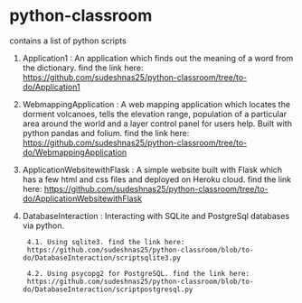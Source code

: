 # python-classroom
contains a list of python scripts
1. Application1 : An application which finds out the meaning of a word from the dictionary.
find the link here: https://github.com/sudeshnas25/python-classroom/tree/to-do/Application1 


2. WebmappingApplication : A web mapping application which locates the dorment volcanoes, tells the elevation range, population of a particular area around the world and a layer control panel for users help. Built with python pandas and folium.
find the link here: https://github.com/sudeshnas25/python-classroom/tree/to-do/WebmappingApplication 

3. ApplicationWebsitewithFlask : A simple website built with Flask which has a few html and css files and deployed on Heroku cloud.
find the link here: https://github.com/sudeshnas25/python-classroom/tree/to-do/ApplicationWebsitewithFlask 

4. DatabaseInteraction : Interacting with SQLite and PostgreSql databases via python. 
  
        4.1. Using sqlite3. find the link here: 
        https://github.com/sudeshnas25/python-classroom/blob/to-do/DatabaseInteraction/scriptsqlite3.py 
  
        4.2. Using psycopg2 for PostgreSQL. find the link here: 
        https://github.com/sudeshnas25/python-classroom/blob/to-do/DatabaseInteraction/scriptpostgresql.py

